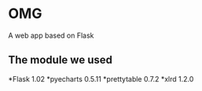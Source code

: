 # OMG
A web app based on Flask
## The module we used 
*Flask 1.02
*pyecharts 0.5.11
*prettytable 0.7.2
*xlrd 1.2.0
